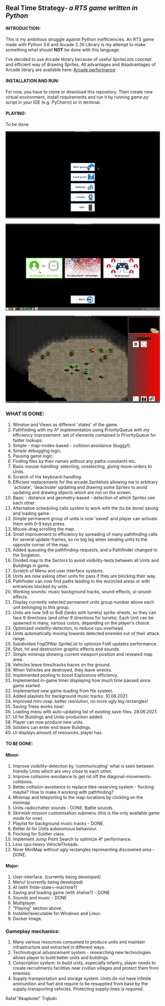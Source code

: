 ## Real Time Strategy- _a RTS game written in Python_

#### INTRODUCTION:

This is my ambitious struggle against Python inefficiencies. An RTS game
made with Python 3.6 and Arcade 2.26 Library is my attempt to make
something what should **NOT** be done with this language.

I've decided to use Arcade library because of useful _SpriteLists_
concept and efficient way of drawing Sprites. All advantages and
disadvantages of Arcade library are available here:
[Arcade performance](https://arcade.academy/performance_tips.html)

#### INSTALLATION AND RUN:

For now, you have to clone or download this repository. Then create new
virtual environment, install requirements and run it by running
_game.py_ script in your IDE (e.g. PyCharm) or in terminal.

#### PLAYING:
To be done.

![Menu](./screenshots/menu.png)

![Game Mode Menu](./screenshots/game_mode_selection.png)

![Game](./screenshots/actual_game.png)

### WHAT IS DONE:
1. Window and Views as different 'states' of the game.
2. Pathfinding with my A* implementation using PriorityQueue with my
   efficiency improvement: set of elements contained in PriorityQueue
   for faster lookups.
3. Simple - map-nodes-based - collision avoidance (buggy!).
4. Simple debugging logic.
5. Pausing game logic.
6. Finding files by their names without any paths-constants etc.
7. Basic mouse-handling: selecting, unselecting, giving move-orders to
   Units.
8. Scratch of the keyboard-handling.
9. Efficient replacements for the arcade.Spritelists allowing me to
   arbitrary 'activate', 'deactivate' updating and drawing some Sprites
   to avoid updating and drawing objects which are not on the screen.
10. Basic - distance and geometry-based - detection of which Sprites see
    each other.
11. Alternative scheduling calls system to work with the (to be done)
    saving and loading game.
12. Simple permanent group of units is now 'saved' and player can
    activate them with 0-9 keys press.
13. Mouse-drag scrolling the map.
14. Small improvement to efficiency by spreading of many pathfinding
    calls for several update-frames, so no big lag when sending units to
    the opposite corner of the map.
15. Added queueing the pathfinding-requests, and a Pathfinder changed to
    the Singleton.
16. Divided map to the Sectors to avoid visibility-tests between all
    Units and Buildings in game.
17. Scratch of Menu and user interface systems.
18. Units are now asking other units for pass if they are blocking their
    way.
19. Pathfinder can now find paths leading to the encircled areas or with
    entrances blocked by units.
20. Working sounds: music background tracks, sound-effects,
    ui-sound-effects.
21. Display currently selected permanent units group number above each
   unit belonging to this group.
22. Units are now 1x8 or 8x8 (tanks with turrets) sprite-sheets, so they
    can face 8 directions (and other 8 directions for turrets). Each
    Unit can be spawned in many, various colors, depending on the
    player's choice.
23. Optimized visibility-detection, to reduce cpu overhead.
24. Units automatically moving towards detected enemies out of their
    attack range.
25. Subdivided FogOfWar SpriteList to optimize FoW updates performance.
26. Shot, hit and destruction graphic effects and sounds.
27. Simple minimap showing current viewport position and revealed map
    area.
28. Vehicles leave tires/tracks traces on the ground.
29. When Vehicles are destroyed, they leave wrecks.
30. Implemented pooling to boost Explosions efficiency.
31. Implemented in-game timer displaying how much time passed since game started.
32. Implemented new game-loading from file system. 
33. Added playlists for background music tracks.
10.06.2021:
34. Improved mini-map: better resolution, no more ugly big rectangles!
35. Saving Trees works now!
36. Loading menu with auto-updating list of existing save-files.
28.06.2021:
37. UI for Buildings and Units-production added.
38. Player can now produce new units.
39. Soldiers can enter end leave Buildings.
40. UI displays amount of resources, player has.

#### TO BE DONE:
#### Minor:
1. Improve visibility-detection by 'communicating' what is seen between
   friendly Units which are very close to each other.
2. Improve collisions-avoidance to get rid off the
   diagonal-movements-collisions.
3. Better collision-avoidance to replace tiles-reserving system -
   flocking maybe? How to make it working with pathfinding?
4. Minimap and teleporting to the map-locations by clickling on the
   minimap.
5. Units-radiochatter sounds - DONE. Battle sounds.
6. Skirmish mission customisation submenu (this is the only available
   game mode for now).
7. Playlist for background music tracks - DONE.
8. Better Ai for Units autonomous behaviour.
9. Flocking for Soldier class.
10. Implement Jump Point Search to optimize A* performance.
11. Less cpu-heavy VehicleThreads.
12. Nicer MiniMap without ugly rectangles representing discovered area - DONE.

#### Major:
1. User-interface. (currently being developed)
2. Menu! (currently being developed)
3. AI (with finite-state=-machine?)
4. Saving and loading game (with shelve?) - DONE
5. Sounds and music - DONE
6. Multiplayer.
7. "Playing" section above.
8. Installer/executable for Windows and Linux.
9. Docker image.

### Gameplay mechanics:
1. Many various resources consumed to produce units and maintain
   infrastructure and extracted in different ways.
2. Technological advancement system - researching new technologies
   allows player to build better units and buildings.
3. Conscription system: to build units, especially infantry, player
   needs to create recruitments facilities near civilian villages and
   protect them from enemies.
4. Supply-transportation and storage system. Units do not have infinite
   ammunition and fuel and require to be resupplied from base by the
   supply-transporting vehicles. Protecting supply-lines is required.

Rafał "Akapkotel" Trąbski

